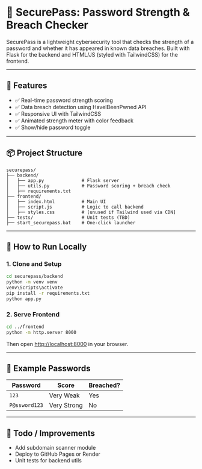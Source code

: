 # 🔐 SecurePass: Password Strength & Breach Checker

SecurePass is a lightweight cybersecurity tool that checks the strength of a password and whether it has appeared in known data breaches. Built with Flask for the backend and HTML/JS (styled with TailwindCSS) for the frontend.

---

## 🌟 Features

- ✅ Real-time password strength scoring  
- ✅ Data breach detection using HaveIBeenPwned API  
- ✅ Responsive UI with TailwindCSS  
- ✅ Animated strength meter with color feedback  
- ✅ Show/hide password toggle

---

## 📦 Project Structure

```
securepass/
├── backend/
│   ├── app.py              # Flask server
│   ├── utils.py            # Password scoring + breach check
│   ├── requirements.txt
├── frontend/
│   ├── index.html          # Main UI
│   ├── script.js           # Logic to call backend
│   ├── styles.css          # [unused if Tailwind used via CDN]
├── tests/                  # Unit tests (TBD)
├── start_securepass.bat    # One-click launcher
```

---

## 🚀 How to Run Locally

### 1. Clone and Setup

```bash
cd securepass/backend
python -m venv venv
venv\Scripts\activate
pip install -r requirements.txt
python app.py
```

### 2. Serve Frontend

```bash
cd ../frontend
python -m http.server 8000
```

Then open [http://localhost:8000](http://localhost:8000) in your browser.


---

## 🧪 Example Passwords

| Password        | Score        | Breached? |
|----------------|--------------|-----------|
| `123`          | Very Weak    | Yes       |
| `P@ssword123`  | Very Strong  | No        |

---

## 🔧 Todo / Improvements

- Add subdomain scanner module  
- Deploy to GitHub Pages or Render  
- Unit tests for backend utils


